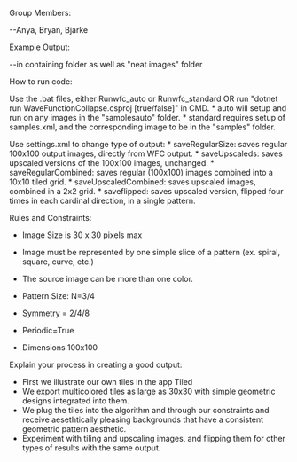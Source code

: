 Group Members: 

--Anya, Bryan, Bjarke

Example Output: 

--in containing folder as well as "neat images" folder

How to run code:

Use the .bat files, either Runwfc_auto or Runwfc_standard OR run "dotnet run WaveFunctionCollapse.csproj [true/false]" in CMD.
	* auto will setup and run on any images in the "samplesauto" folder.
	* standard requires setup of samples.xml, and the corresponding image to be in the "samples" folder.

Use settings.xml to change type of output:
	* saveRegularSize: saves regular 100x100 output images, directly from WFC output.
	* saveUpscaleds: saves upscaled versions of the 100x100 images, unchanged.
	* saveRegularCombined: saves regular (100x100) images combined into a 10x10 tiled grid.
	* saveUpscaledCombined: saves upscaled images, combined in a 2x2 grid.
	* saveflipped: saves upscaled version, flipped four times in each cardinal direction, in a single pattern.

Rules and Constraints:

* Image Size is 30 x 30 pixels max
* Image must be represented by one simple slice of a pattern (ex. spiral, square, curve, etc.)
* The source image can be more than one color.

* Pattern Size: N=3/4
* Symmetry = 2/4/8
* Periodic=True
* Dimensions 100x100


Explain your process in creating a good output:

* First we illustrate our own tiles in the app Tiled
* We export multicolored tiles as large as 30x30 with simple geometric designs integrated into them.
* We plug the tiles into the algorithm and through our constraints and receive aesethtically pleasing backgrounds that have a 
consistent geometric pattern aesthetic.
* Experiment with tiling and upscaling images, and flipping them for other types of results with the same output.
